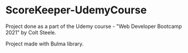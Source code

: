 # ScoreKeeper-UdemyCourse
Project done as a part of the Udemy course - "Web Developer Bootcamp 2021" by Colt Steele.

Project made with Bulma library.
